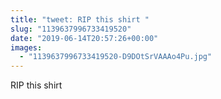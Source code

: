 ```yaml
---
title: "tweet: RIP this shirt "
slug: "1139637996733419520"
date: "2019-06-14T20:57:26+00:00"
images:
  - "1139637996733419520-D9DOtSrVAAAo4Pu.jpg"
---
```

RIP this shirt 